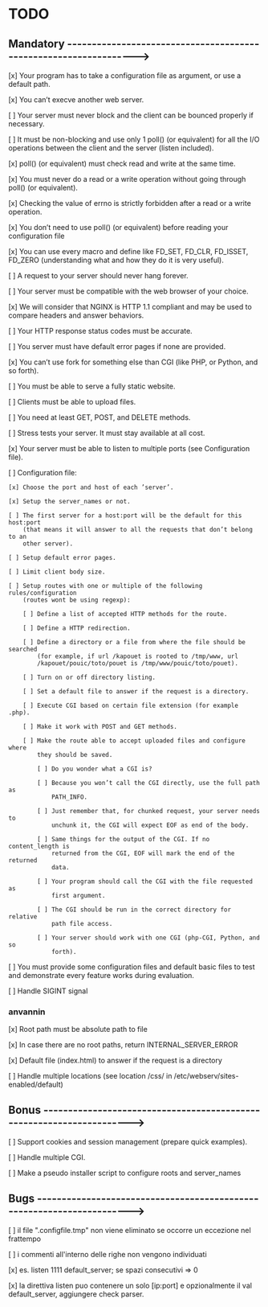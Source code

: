 # TODO

## Mandatory ----------------------------------------------------------------->

[x] Your program has to take a configuration file as argument, or use a default
    path.

[x] You can’t execve another web server.

[ ] Your server must never block and the client can be bounced properly if
    necessary.

[ ] It must be non-blocking and use only 1 poll() (or equivalent) for all the
    I/O operations between the client and the server (listen included).

[x] poll() (or equivalent) must check read and write at the same time.

[x] You must never do a read or a write operation without going through poll()
    (or equivalent).

[x] Checking the value of errno is strictly forbidden after a read or a write
    operation.

[x] You don’t need to use poll() (or equivalent) before reading your
    configuration file

[x] You can use every macro and define like FD_SET, FD_CLR, FD_ISSET, FD_ZERO
    (understanding what and how they do it is very useful).

[ ] A request to your server should never hang forever.

[ ] Your server must be compatible with the web browser of your choice.

[x] We will consider that NGINX is HTTP 1.1 compliant and may be used to
    compare headers and answer behaviors.

[ ] Your HTTP response status codes must be accurate.

[ ] You server must have default error pages if none are provided.

[x] You can’t use fork for something else than CGI (like PHP, or Python, and so
    forth).

[ ] You must be able to serve a fully static website.

[ ] Clients must be able to upload files.

[ ] You need at least GET, POST, and DELETE methods.

[ ] Stress tests your server. It must stay available at all cost.

[x] Your server must be able to listen to multiple ports (see Configuration
    file).

[ ] Configuration file:

    [x] Choose the port and host of each ’server’.

    [x] Setup the server_names or not.

    [ ] The first server for a host:port will be the default for this host:port
        (that means it will answer to all the requests that don’t belong to an
        other server).

    [ ] Setup default error pages.

    [ ] Limit client body size.

    [ ] Setup routes with one or multiple of the following rules/configuration
        (routes wont be using regexp):

        [ ] Define a list of accepted HTTP methods for the route.

        [ ] Define a HTTP redirection.

        [ ] Define a directory or a file from where the file should be searched
            (for example, if url /kapouet is rooted to /tmp/www, url
            /kapouet/pouic/toto/pouet is /tmp/www/pouic/toto/pouet).

        [ ] Turn on or off directory listing.

        [ ] Set a default file to answer if the request is a directory.

        [ ] Execute CGI based on certain file extension (for example .php).

        [ ] Make it work with POST and GET methods.

        [ ] Make the route able to accept uploaded files and configure where
            they should be saved.

            [ ] Do you wonder what a CGI is?

            [ ] Because you won’t call the CGI directly, use the full path as
                PATH_INFO.

            [ ] Just remember that, for chunked request, your server needs to
                unchunk it, the CGI will expect EOF as end of the body.

            [ ] Same things for the output of the CGI. If no content_length is
                returned from the CGI, EOF will mark the end of the returned
                data.

            [ ] Your program should call the CGI with the file requested as
                first argument.

            [ ] The CGI should be run in the correct directory for relative
                path file access.

            [ ] Your server should work with one CGI (php-CGI, Python, and so
                forth).

[ ] You must provide some configuration files and default basic files to test
    and demonstrate every feature works during evaluation.

[ ] Handle SIGINT signal

### anvannin

[x] Root path must be absolute path to file

[x] In case there are no root paths, return INTERNAL_SERVER_ERROR

[x] Default file (index.html) to answer if the request is a directory

[ ] Handle multiple locations (see location /css/ in /etc/webserv/sites-enabled/default)

## Bonus --------------------------------------------------------------------->

[ ] Support cookies and session management (prepare quick examples).

[ ] Handle multiple CGI.

[ ] Make a pseudo installer script to configure roots and server_names

## Bugs ---------------------------------------------------------------------->

[ ] il file ".configfile.tmp" non viene eliminato se occorre un eccezione
    nel frattempo

[ ] i commenti all'interno delle righe non vengono individuati

[x] es. 	listen 1111     default_server; se spazi consecutivi => 0

[x] la direttiva listen puo contenere un solo [ip:port] e opzionalmente il val
    default_server, aggiungere check parser.

